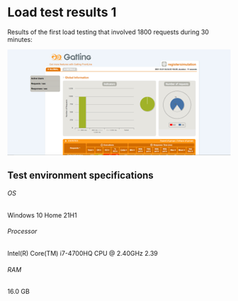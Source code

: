 # Load test results 1

Results of the first load testing that involved 1800 requests during 30 minutes:

![Load test result 1](load_test_result1.png)

## Test environment specifications
###### OS
Windows 10 Home 21H1
###### Processor
Intel(R) Core(TM) i7-4700HQ CPU @ 2.40GHz   2.39
###### RAM
16.0 GB